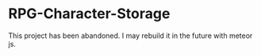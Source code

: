 RPG-Character-Storage
=====================

This project has been abandoned. I may rebuild it in the future with meteor js.
